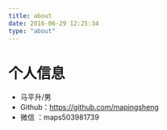 ```yaml
---
title: about
date: 2016-06-29 12:25:34
type: "about"
---
```

# 个人信息

 - 马平升/男
 - Github：https://github.com/mapingsheng
 - 微信 ：maps503981739







